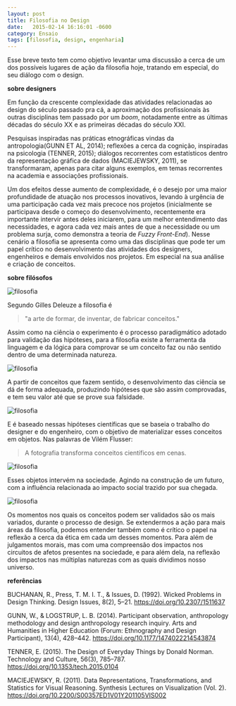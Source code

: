 ```yaml
---
layout: post
title: Filosofia no Design
date:   2015-02-14 16:16:01 -0600
category: Ensaio
tags: [filosofia, design, engenharia]
---
```


Esse breve texto tem como objetivo levantar uma discussão a cerca de um dos possíveis lugares de ação da filosofia hoje, tratando em especial, do seu diálogo com o design.


**sobre designers**

Em função da crescente complexidade das atividades relacionadas ao design do século passado pra cá, a aproximação dos profissionais às outras disciplinas tem passado por um *boom*, notadamente entre as últimas décadas do século XX e as primeiras décadas do século XXI. 

Pesquisas inspiradas nas práticas etnográficas vindas da antropologia(GUNN ET AL, 2014); reflexões a cerca da cognição, inspiradas na psicologia (TENNER, 2015); diálogos recorrentes com estatísticos dentro da representação gráfica de dados (MACIEJEWSKY, 2011), se transformaram, apenas para citar alguns exemplos, em temas recorrentes na academia e associações profissionais.

Um dos efeitos desse aumento de complexidade, é o desejo por uma maior profundidade de atuação nos processos inovativos, levando à urgência  de uma participação cada vez mais precoce nos projetos (inicialmente se participava desde o começo do desenvolvimento, recentemente era importante intervir antes deles iniciarem, para um melhor entendimento das necessidades, e agora cada vez mais antes de que a necessidade ou um problema surja, como demonstra a teoria de *Fuzzy Front-End*). Nesse cenário a filosofia se apresenta como uma das disciplinas que pode ter um papel crítico no desenvolvimento das atividades dos designers, engenheiros e demais envolvidos nos projetos. Em especial na sua análise e criação de conceitos.


**sobre filósofos**


![filosofia](http://mabuse.art.br/images/FilosofiaHoje-01.png)

Segundo Gilles Deleuze a filosofia é 
> "a arte de formar, de inventar, de fabricar conceitos." 

Assim como na ciência o experimento é o processo paradigmático adotado para validação das hipóteses, para a filosofia existe a ferramenta da linguagem e da lógica para comprovar se um conceito faz ou não sentido dentro de uma determinada natureza. 

![filosofia](http://mabuse.art.br/images/FilosofiaHoje-02.png)

A partir de conceitos que fazem sentido, o desenvolvimento das ciência se dá de forma adequada, produzindo hipóteses que são assim comprovadas, e tem seu valor até que se prove sua falsidade.

![filosofia](http://mabuse.art.br/images/FilosofiaHoje-03.png)

E é baseado nessas hipóteses científicas que se baseia o trabalho do designer e do engenheiro, com o objetivo de materializar esses conceitos em objetos. Nas palavras de Vilém Flusser:
>A fotografia transforma conceitos científicos em cenas. 

![filosofia](http://mabuse.art.br/images/FilosofiaHoje-04.png)

Esses objetos intervém na sociedade. Agindo na construção de um futuro, com a influência relacionada ao impacto social trazido por sua chegada.

![filosofia](http://mabuse.art.br/images/FilosofiaHoje-05.png)

Os momentos nos quais os conceitos podem ser validados são os mais variados, durante o processo de design. Se extendermos a ação para mais áreas da filosofia, podemos entender também como é crítico o papel na reflexão a cerca da ética em cada um desses momentos. Para além de julgamentos morais, mas com uma compreensão dos impactos nos circuitos de afetos presentes na sociedade, e para além dela, na reflexão dos impactos nas múltiplas naturezas com as quais dividimos nosso universo.


**referências**

BUCHANAN, R., Press, T. M. I. T., & Issues, D. (1992). Wicked Problems in Design Thinking. Design Issues, 8(2), 5–21. https://doi.org/10.2307/1511637

GUNN, W., & LOGSTRUP, L. B. (2014). Participant observation, anthropology methodology and design anthropology research inquiry. Arts and Humanities in Higher Education (Forum: Ethnography and Design Participant), 13(4), 428–442. https://doi.org/10.1177/1474022214543874

TENNER, E. (2015). The Design of Everyday Things by Donald Norman. Technology and Culture, 56(3), 785–787. https://doi.org/10.1353/tech.2015.0104

MACIEJEWSKY, R. (2011). Data Representations, Transformations, and Statistics for Visual Reasoning. Synthesis Lectures on Visualization (Vol. 2). https://doi.org/10.2200/S00357ED1V01Y201105VIS002